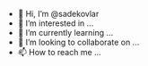 - 👋 Hi, I’m @sadekovlar
- 👀 I’m interested in ...
- 🌱 I’m currently learning ...
- 💞️ I’m looking to collaborate on ...
- 📫 How to reach me ...

<!---
sadekovlar/sadekovlar is a ✨ special ✨ repository because its `README.md` (this file) appears on your GitHub profile.
You can click the Preview link to take a look at your changes.
--->
